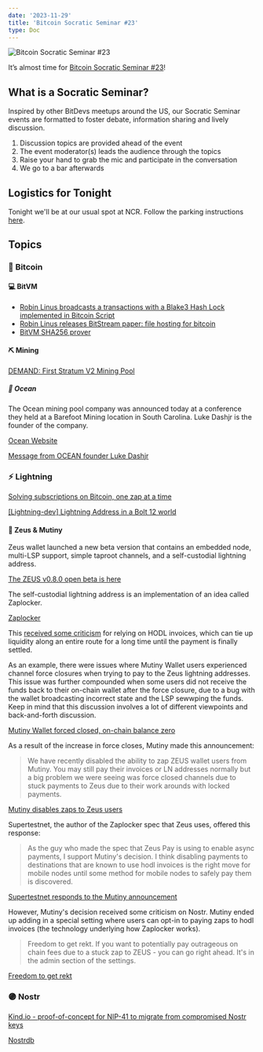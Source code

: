 ```yaml
---
date: '2023-11-29'
title: 'Bitcoin Socratic Seminar #23'
type: Doc
---
```


![Bitcoin Socratic Seminar #23](/bitcoin-socratic-seminar-23.jpg)

It’s almost time for <a href="https://www.meetup.com/atlantabitdevs/events/296345934/attendees/">Bitcoin Socratic Seminar #23</a>!

## What is a Socratic Seminar?

Inspired by other BitDevs meetups around the US, our Socratic Seminar events
are formatted to foster debate, information sharing and lively discussion.

1. Discussion topics are provided ahead of the event
2. The event moderator(s) leads the audience through the topics
3. Raise your hand to grab the mic and participate in the conversation
4. We go to a bar afterwards

## Logistics for Tonight

Tonight we'll be at our usual spot at NCR. Follow the parking instructions <a href="https://atlantabitdevs.org/parking-instructions-for-ncr/" target="_blank" rel="noreferrer">here</a>.

## Topics

### 🧡 Bitcoin

#### 💻 BitVM

- <a href="https://x.com/robin_linus/status/1721969594686926935?s=20" target="_blank" rel="noreferrer">Robin Linus broadcasts a transactions with a Blake3 Hash Lock implemented in Bitcoin Script</a>
- <a href="https://x.com/robin_linus/status/1723343871067804060?s=20" target="_blank" rel="noreferrer">Robin Linus releases BitStream paper: file hosting for bitcoin</a>
- <a href="https://twitter.com/super_testnet/status/1726772975544807913" target="_blank" rel="noreferrer">BitVM SHA256 prover</a>

#### ⛏️ Mining

[DEMAND: First Stratum V2 Mining Pool](https://bitcoinmagazine.com/business/demand-launches-worlds-first-stratum-v2-bitcoin-mining-pool)

##### 🌊 Ocean

The Ocean mining pool company was announced today at a conference they held at a Barefoot Mining location in South Carolina. Luke Dashjr is the founder of the company.

[Ocean Website](https://ocean.xyz/)

[Message from OCEAN founder Luke Dashjr](https://ocean.xyz/about)

### ⚡️ Lightning

[Solving subscriptions on Bitcoin, one zap at a time](https://blog.mutinywallet.com/solving-subscriptions-on-bitcoin-one-zap-at-a-time/)

[\[Lightning-dev\] Lightning Address in a Bolt 12 world](https://lists.linuxfoundation.org/pipermail/lightning-dev/2023-November/004204.html)

#### 🏺 Zeus &amp; Mutiny

Zeus wallet launched a new beta version that contains an embedded node, multi-LSP support, simple taproot channels, and a self-custodial lightning address.

[The ZEUS v0.8.0 open beta is here](https://blog.zeusln.com/zeus-v0-8-0-open-beta/)

The self-custodial lightning address is an implementation of an idea called Zaplocker.

[Zaplocker](https://github.com/supertestnet/zaplocker)

This <a href="https://twitter.com/TheBlueMatt/status/1716848494554595526" target="_blank" rel="noreferrer">received some criticism</a> for relying on HODL invoices, which can tie up liquidity along an entire route for a long time until the payment is finally settled.

As an example, there were issues where Mutiny Wallet users experienced channel force closures when trying to pay to the Zeus lightning addresses. This issue was further compounded when some users did not receive the funds back to their on-chain wallet after the force closure, due to a bug with the wallet broadcasting incorrect state and the LSP sewwping the funds. Keep in mind that this discussion involves a lot of different viewpoints and back-and-forth discussion.

[Mutiny Wallet forced closed, on-chain balance zero](https://stacker.news/items/315309)

As a result of the increase in force closes, Mutiny made this announcement:

> We have recently disabled the ability to zap ZEUS wallet users from Mutiny. You may still pay their invoices or LN addresses normally but a big problem we were seeing was force closed channels due to stuck payments to Zeus due to their work arounds with locked payments.

[Mutiny disables zaps to Zeus users](https://njump.me/nevent1qqsthlsymdheuj8tdcxwzxdz5y5y7aqhdedw7jzkw7rh6m3s5x05mtspp4mhxue69uhkummn9ekx7mqpzemhxue69uhhyetvv9ujumn0wd68ytnzv9hxgqghwaehxw309ahx7um5wghxvmt59emkj73wvf5h5qgkwaehxw309aex2mrp0yh8qunfd4skctnwv46qzrmhwden5te0dehhxarj9ekk7mgpzpmhxue69uhkummnw3ezuamfdejsz9rhwden5te0wfjkccte9ehx7um5wghxyecprpmhxue69uhhqatzd35kxtnjv4kxz7tfdenju6t0qyf8wumn8ghj7mmxve3ksctfdch8qatzqgsd79ejwuvz7v246danxqs3hgw7f2q4qrqz6x27je8er0nhfmykwzq4scury)

Supertestnet, the author of the Zaplocker spec that Zeus uses, offered this response:

> As the guy who made the spec that Zeus Pay is using to enable async payments, I support Mutiny's decision. I think disabling payments to destinations that are known to use hodl invoices is the right move for mobile nodes until some method for mobile nodes to safely pay them is discovered.

[Supertestnet responds to the Mutiny announcement](https://njump.me/nevent1qqs2d5q8f9c4tmzvrzg47d0gn7pdhhzjtc45d7dpp5x22v8zesf8pcgpp4mhxue69uhkummn9ekx7mqppamhxue69uhhxmmvda3k7tnwdsq3vamnwvaz7tmjv4kxz7fwdehhxarj9e3xzmnyqyf8wumn8ghj7mmxve3ksctfdch8qatzqythwumn8ghj7mn0wd68ytnxd46zuamf0ghxy6t6qyw8wumn8ghj7mn0wd68ytnzd96xxmmfdejhytnnda3kjctvqy28wumn8ghj7un9d3shjtnyv9kh2uewd9hszrmhwden5te0dehhxarj9ekk7mgprpmhxue69uhhqatzd35kxtnjv4kxz7tfdenju6t0qy28wumn8ghj7un9d3shjtnwdaehgu3wvfnsygpps055wkzgr583ynaaj0zkej4ytel9gh8whr2jsj8esfflf9aew5yw2p3e)

However, Mutiny's decision received some criticism on Nostr. Mutiny ended up adding in a special setting where users can opt-in to paying zaps to hodl invoices (the technology underlying how Zaplocker works).

> Freedom to get rekt. If you want to potentially pay outrageous on chain fees due to a stuck zap to ZEUS - you can go right ahead. It's in the admin section of the settings.

[Freedom to get rekt](https://njump.me/nevent1qqs2p0c5r6h597zvd5mka5k3avsnc93j5hehm6gp3s76t4sth6mrk0cpzemhxue69uhhyetvv9ujuurjd9kkzmpwdejhgqgdwaehxw309ahx7uewd3hkcqgswaehxw309ahx7um5wgh8w6twv5q3gamnwvaz7tmjv4kxz7fwdehhxarj9e3xwqgcwaehxw309ac82cnvd93juun9d3shj6twvuhxjmcpzfmhxue69uhk7enxvd5xz6tw9ec82cszyr03wvnhrqhnz4wn0vesyyd6rhj2s9gqcqk3jh5kf7gmua6we9nssvkva35)

### 🟣 Nostr

[Kind.io - proof-of-concept for NIP-41 to migrate from compromised Nostr keys](https://njump.me/nevent1qqsphpf7jgffzvf5a46lp5l7vhxsqf8snv409w3tttafmnhztpp4usgpp4mhxue69uhkummn9ekx7mqpz4mhxue69uhk2er9dchxummnw3ezumrpdejqzynhwden5te0wfjkccte9enrw73wd9hsz9nhwden5te0v96xcctn9ehx7um5wghxcctwvsq3gamnwvaz7tmjv4kxz7fwdehhxarj9e3xwqgswaehxw309ahx7um5wgh8w6twv5q3vamnwvaz7tmjv4kxz7fwwpexjmtpdshxuet5qyv8wumn8ghj7ur4vfkxjcewwfjkccted9hxwtnfduq3gamnwvaz7tmjv4kxz7fwv3sk6atn9e5k7qg0waehxw309ahx7um5wghx6mmdqgs04xzt6ldm9qhs0ctw0t58kf4z57umjzmjg6jywu0seadwtqqc75smspjvq)

[Nostrdb](http://git.jb55.com/nostrdb/file/README.md.html)
